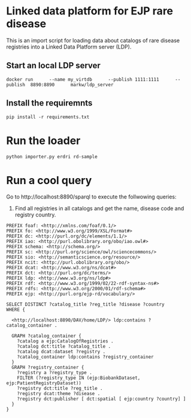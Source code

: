 # Linked data platform for EJP rare disease

This is an import script for loading data about catalogs of rare disease registries into a Linked Data Platform server (LDP).

## Start an local LDP server

`docker run      --name my_virtdb      --publish 1111:1111      --publish  8890:8890      markw/ldp_server`

## Install the requiremnts

`pip install -r requirements.txt`

# Run the loader

`python importer.py erdri rd-sample`

# Run a cool query

Go to http://localhost:8890/sparql to execute the follwowing queries:

1. Find all registries in all catalogs and get the name, disease code and registry country.


```
PREFIX foaf: <http://xmlns.com/foaf/0.1/>
PREFIX fo: <http://www.w3.org/1999/XSL/Format#>
PREFIX dc: <http://purl.org/dc/elements/1.1/>
PREFIX iao: <http://purl.obolibrary.org/obo/iao.owl#>
PREFIX schema: <http://schema.org/>
PREFIX sc: <http://purl.org/science/owl/sciencecommons/>
PREFIX sio: <http://semanticscience.org/resource/>
PREFIX ncit: <http://purl.obolibrary.org/obo/>
PREFIX dcat: <http://www.w3.org/ns/dcat#>
PREFIX dct: <http://purl.org/dc/terms/>
PREFIX ldp: <http://www.w3.org/ns/ldp#>
PREFIX rdf: <http://www.w3.org/1999/02/22-rdf-syntax-ns#>
PREFIX rdfs: <http://www.w3.org/2000/01/rdf-schema#>
PREFIX ejp: <http://purl.org/ejp-rd/vocabulary/>

SELECT DISTINCT ?catalog_title ?reg_title ?disease ?country
WHERE {

  <http://localhost:8890/DAV/home/LDP/> ldp:contains ?catalog_container .

  GRAPH ?catalog_container {
    ?catalog a ejp:CatalogOfRegistries .
    ?catalog dct:title ?catalog_title .
    ?catalog dcat:dataset ?registry .
    ?catalog_container ldp:contains ?registry_container
  }
  GRAPH ?registry_container {
    ?registry a ?registry_type .
    FILTER (?registry_type IN (ejp:BiobankDataset, ejp:PatientRegistryDataset))
    ?registry dct:title ?reg_title .
    ?registry dcat:theme ?disease .
    ?registry dct:publisher [ dct:spatial [ ejp:country ?country] ]
  }
}
```